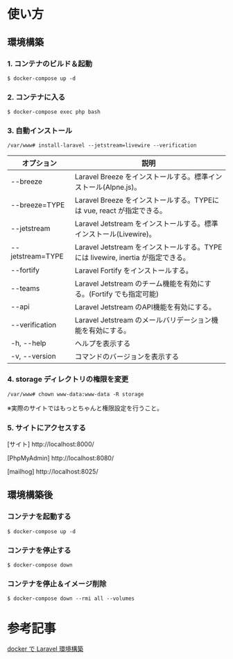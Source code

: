 # 使い方

## 環境構築

### 1. コンテナのビルド＆起動

```
$ docker-compose up -d
```

### 2. コンテナに入る

```
$ docker-compose exec php bash
```

### 3. 自動インストール

```
/var/www# install-laravel --jetstream=livewire --verification
```

|オプション|説明|
|---|---|
|--breeze|Laravel Breeze をインストールする。標準インストール(Alpne.js)。|
|--breeze=TYPE|Laravel Breeze をインストールする。TYPEには vue, react が指定できる。|
|--jetstream|Laravel Jetstream をインストールする。標準インストール(Livewire)。|
|--jetstream=TYPE|Laravel Jetstream をインストールする。TYPEには livewire, inertia が指定できる。|
|--fortify|Laravel Fortify をインストールする。|
|--teams|Laravel Jetstream のチーム機能を有効にする。(Fortify でも指定可能)|
|--api|Laravel Jetstream のAPI機能を有効にする。|
|--verification|Laravel Jetstream のメールバリデーション機能を有効にする。|
|-h, --help|ヘルプを表示する|
|-v, --version|コマンドのバージョンを表示する|

### 4. storage ディレクトリの権限を変更

```
/var/www# chown www-data:www-data -R storage
```

※実際のサイトではもっとちゃんと権限設定を行うこと。

### 5. サイトにアクセスする

[サイト]
http://localhost:8000/

[PhpMyAdmin]
http://localhost:8080/

[mailhog]
http://localhost:8025/

## 環境構築後

### コンテナを起動する

```
$ docker-compose up -d
```

### コンテナを停止する

```
$ docker-compose down
```

### コンテナを停止＆イメージ削除

```
$ docker-compose down --rmi all --volumes
```

# 参考記事

[docker で Laravel 環境構築](https://qiita.com/rope19181/items/10da72374839630af83b)
